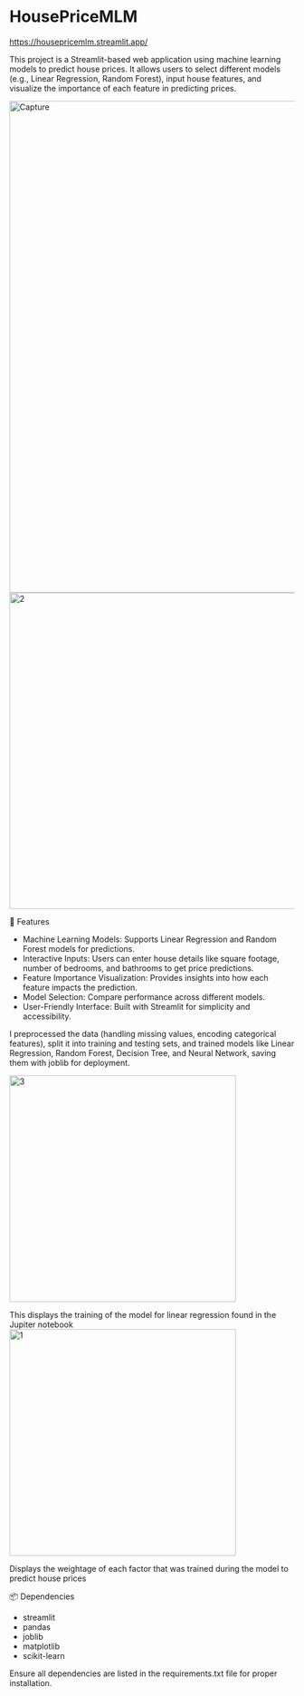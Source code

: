# HousePriceMLM
https://housepricemlm.streamlit.app/

This project is a Streamlit-based web application using machine learning models to predict house prices. It allows users to select different models (e.g., Linear Regression, Random Forest), input house features, and visualize the importance of each feature in predicting prices.

<img width="868" alt="Capture" src="https://github.com/user-attachments/assets/43ef4d69-04e0-4b0c-b3b9-d359d44aa367">
<img width="558" alt="2" src="https://github.com/user-attachments/assets/64f542ed-2021-4c9e-81b9-472c187021d0">

🚀 Features
 - Machine Learning Models: Supports Linear Regression and Random Forest models for predictions.
 - Interactive Inputs: Users can enter house details like square footage, number of bedrooms, and bathrooms to get price predictions.
 - Feature Importance Visualization: Provides insights into how each feature impacts the prediction.
 - Model Selection: Compare performance across different models.
 - User-Friendly Interface: Built with Streamlit for simplicity and accessibility.


I preprocessed the data (handling missing values, encoding categorical features), split it into training and testing sets, and trained models like Linear Regression, Random Forest, Decision Tree, and Neural Network, saving them with joblib for deployment.

<img width="400" alt="3" src="https://github.com/user-attachments/assets/6b55c86b-6199-44d7-bd6f-44f82bb2f00b">

This displays the training of the model for linear regression found in the Jupiter notebook
<img width="400" alt="1" src="https://github.com/user-attachments/assets/f85fce4b-cfb9-405a-a2da-cfed3460ca48">

Displays the weightage of each factor that was trained during the model to predict house prices 


📦 Dependencies
- streamlit
- pandas
- joblib
- matplotlib
- scikit-learn

Ensure all dependencies are listed in the requirements.txt file for proper installation.
